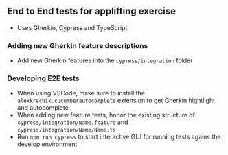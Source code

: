 ## End to End tests for applifting exercise

- Uses Gherkin, Cypress and TypeScript

### Adding new Gherkin feature descriptions

- Add new Gherkin features into the `cypress/integration` folder

### Developing E2E tests

- When using VSCode, make sure to install the `alexkrechik.cucumberautocomplete` extension to get Gherkin hightlight and autocomplete
- When adding new feature tests, honor the existing structure of `cypress/integration/Name.feature` and `cypress/integration/Name/Name.ts`
- Run `npm run cypress` to start interactive GUI for running tests agains the develop environment

